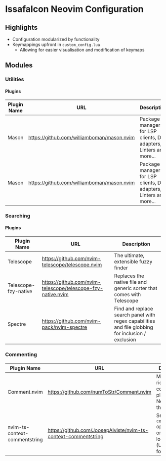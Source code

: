 # Issafalcon Neovim Configuration

## Highlights

- Configuration modularized by functionality
- Keymappings upfront in `custom_config.lua`
  - Allowing for easier visualisation and modification of keymaps

## Modules

### Utilities

#### Plugins

| Plugin Name    | URL                                        | Description                                                        |
| -------------- | ------------------------------------------ | ------------------------------------------------------------------ |
| Mason          | https://github.com/williamboman/mason.nvim | Package manager for LSP clients, DAP adapters, Linters and more... |
| Mason          | https://github.com/williamboman/mason.nvim | Package manager for LSP clients, DAP adapters, Linters and more... |

### Searching

#### Plugins

| Plugin Name          | URL                                                         | Description                                                                                       |
| --------------       | --------------                                              | --------------                                                                                    |
| Telescope            | https://github.com/nvim-telescope/telescope.nvim            | The ultimate, extensible fuzzy finder                                                             |
| Telescope-fzy-native | https://github.com/nvim-telescope/telescope-fzy-native.nvim | Replaces the native file and generic sorter that comes with Telescope                             |
| Spectre              | https://github.com/nvim-pack/nvim-spectre                   | Find and replace search panel with regex capabilities and file globbing for inclusion / exclusion |

### Commenting

####

| Plugin Name                   | URL                                                            | Description                                                                            |
| ----------------              | ---------------                                                | ---------------                                                                        |
| Comment.nvim                  | https://github.com/numToStr/Comment.nvim                       | Most feature rich commenting plugin for Neovim out there                               |
| nvim-ts-context-commentstring | https://github.com/JoosepAlviste/nvim-ts-context-commentstring | Sets `commentstring` option based on cursor location in file (Used mainly for tsx etc) |
